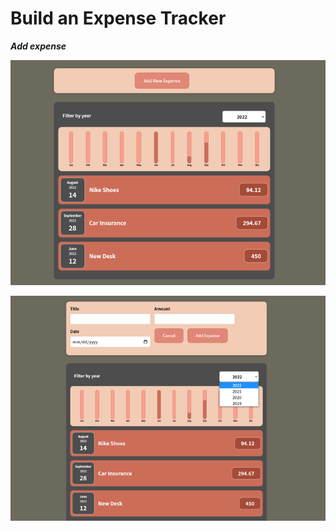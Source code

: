 # Build an Expense Tracker 

***Add expense***

![Homepage](/public/assets/expenses_track.png)

![Homepage](/public/assets/addExpense_track.png)
